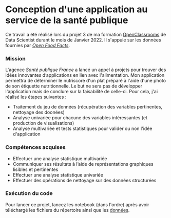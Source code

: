 # Conception d'une application au service de la santé publique

Ce travail a été réalisé lors du projet 3 de ma formation [OpenClassrooms](https://openclassrooms.com/fr/) de Data Scientist durant le mois de Janvier 2022. Il s'appuie sur les données fournies par [*Open Food Facts*](https://world.openfoodfacts.org/).

### Mission
L'agence *Santé publique France* a lancé un appel à projets pour trouver des idées innovantes d’applications en lien avec l'alimentation. Mon application permettra de déterminer le nutriscore d'un plat préparé à l'aide d'une photo de son étiquette nutritionnelle.
Le but ne sera pas de développer l'application mais de conclure sur la faisabilité de celle-ci.
Pour cela, j'ai réalisé les étapes suivantes :
- Traitement du jeu de données (récupération des variables pertinentes, nettoyage des doonées)
- Analyse univariée pour chacune des variables intéressantes (et production de visualisations)
- Analyse multivariée et tests statistiques pour valider ou non l'idée d'application

### Compétences acquises
- Effectuer une analyse statistique multivariée
- Communiquer ses résultats à l’aide de représentations graphiques lisibles et pertinentes
- Effectuer une analyse statistique univariée
- Effectuer des opérations de nettoyage sur des données structurées

### Exécution du code
Pour lancer ce projet, lancez les notebook (dans l'ordre) après avoir téléchargé les fichiers du répertoire ainsi que les [données](https://s3-eu-west-1.amazonaws.com/static.oc-static.com/prod/courses/files/parcours-data-scientist/P2/fr.openfoodfacts.org.products.csv.zip).
